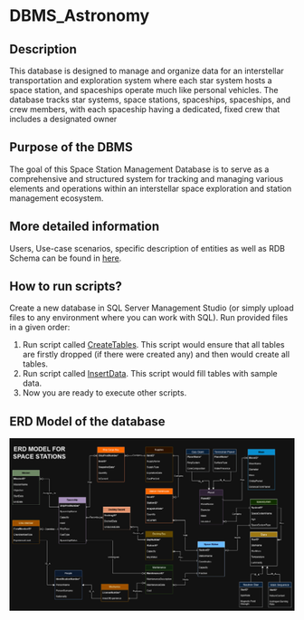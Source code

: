 # DBMS_Astronomy
## Description
This database is designed to manage and organize data for an interstellar transportation and exploration system where each star system hosts a space station, and spaceships operate much like personal vehicles. The database tracks star systems, space stations, spaceships, spaceships, and crew members, with each spaceship having a dedicated, fixed crew that includes a designated owner

## Purpose of the DBMS
The goal of this Space Station Management Database is to serve as a comprehensive and structured system for tracking and managing various elements and operations within an interstellar space exploration and station management ecosystem.

## More detailed information
Users, Use-case scenarios, specific description of entities as well as RDB Schema can be found in [here](DBMS_description.pdf).

## How to run scripts?
Create a new database in SQL Server Management Studio (or simply upload files to any environment where you can work with SQL). Run provided files in a given order:
1. Run script called [CreateTables](CreateTables.sql). This script would ensure that all tables are firstly dropped (if there were created any) and then would create all tables.
2. Run script called [InsertData](InsertData.sql). This script would fill tables with sample data.
3. Now you are ready to execute other scripts.

## ERD Model of the database
![alt text](https://github.com/friz666/DBMS_Astronomy/blob/main/DatabaseERD.png?raw=true)
